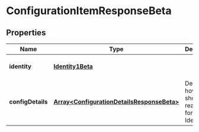# ConfigurationItemResponseBeta

## Properties

Name | Type | Description | Notes
------------ | ------------- | ------------- | -------------
**identity** | [**Identity1Beta**](Identity1Beta.md) |  | [optional] [default to undefined]
**configDetails** | [**Array&lt;ConfigurationDetailsResponseBeta&gt;**](ConfigurationDetailsResponseBeta.md) | Details of how work should be reassigned for an Identity | [optional] [default to undefined]

